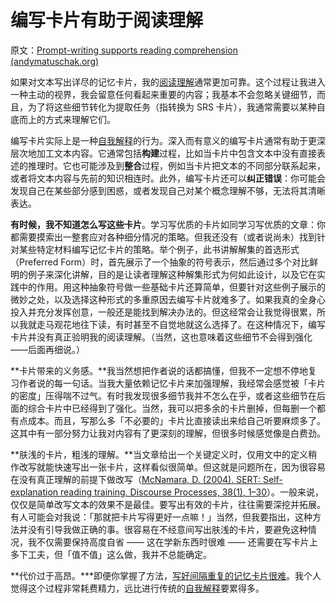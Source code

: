 # 编写卡片有助于阅读理解

原文：[Prompt-writing supports reading comprehension (andymatuschak.org)](https://notes.andymatuschak.org/zSv7fL6SRMchq1bvuoQjrxz)

如果对文本写出详尽的记忆卡片，我的[阅读理解](https://notes.andymatuschak.org/zMybAxZcdkJHKSATuSZbEhz)通常更加可靠。这个过程让我进入一种主动的视界，我会留意任何看起来重要的内容；我基本不会忽略关键细节，而且，为了将这些细节转化为提取任务（指转换为 SRS 卡片），我通常需要以某种自底而上的方式来理解它们。

编写卡片实际上是一种[自我解释](https://notes.andymatuschak.org/zCQYRYZTQRmrR4bFGCzCMkR)的行为。深入而有意义的编写卡片通常有助于更深层次地加工文本内容。它通常包括**构建**过程，比如当卡片中包含文本中没有直接表述的推理时。它也可能涉及到**整合**过程，例如当卡片把文本的不同部分联系起来，或者将文本内容与先前的知识相连时。此外，编写卡片还可以**纠正错误**：你可能会发现自己在某些部分感到困惑，或者发现自己对某个概念理解不够，无法将其清晰表达。

**有时候，我不知道怎么写这些卡片**。学习写优质的卡片如同学习写优质的文章：你都需要摸索出一整套应对各种细分情况的策略。但我还没有（或者说尚未）找到针对某些特定材料编写记忆卡片的策略。举个例子，此书讲解解集的首选形式（Preferred Form）时，首先展示了一个抽象的符号表示，然后通过多个对比鲜明的例子来深化讲解，目的是让读者理解这种解集形式为何如此设计，以及它在实践中的作用。用这种抽象符号做一些基础卡片还算简单，但要针对这些例子展示的微妙之处，以及选择这种形式的多重原因去编写卡片就难多了。如果我真的全身心投入并充分发挥创意，一般还是能找到解决办法的。但这经常会让我觉得很累，所以我就走马观花地往下读，有时甚至不自觉地就这么选择了。在这种情况下，编写卡片并没有真正验明我的阅读理解。（当然，这也意味着这些细节不会得到强化——后面再细说。）

**卡片带来的义务感。**我当然想把作者说的话都搞懂，但我不一定想不停地复习作者说的每一句话。当我大量依赖记忆卡片来加强理解，我经常会感觉被「卡片的密度」压得喘不过气。有时我发现很多细节我并不怎么在乎，或者这些细节在后面的综合卡片中已经得到了强化。当然，我可以把多余的卡片删掉，但每删一个都有点成本。而且，写那么多「不必要的」卡片比直接读出来给自己听要麻烦多了。这其中有一部分努力让我对内容有了更深刻的理解，但很多时候感觉像是白费劲。

**肤浅的卡片，粗浅的理解。**当文章给出一个关键定义时，仅用文中的定义稍作改写就能快速写出一张卡片，这样看似很简单。但这就是问题所在，因为很容易在没有真正理解的前提下做改写（[McNamara, D. (2004). SERT: Self-explanation reading training. Discourse Processes, 38(1), 1–30](https://notes.andymatuschak.org/z7FLRWQNjaUQSvRQJYiqNQm)）。一般来说，仅仅是简单改写文本的效果不是最佳。要写出有效的卡片，往往需要深挖并拓展。有人可能会对我说：「那就把卡片写得更好一点嘛！」当然，但我要指出，这种方法并没有引导我做正确的事。很容易在不经意间写出肤浅的卡片，要避免这种情况，我不仅需要保持高度自省 —— 这在学新东西时很难 —— 还需要在写卡片上多下工夫，但「值不值」这么做，我并不总能确定。

**代价过于高昂。***即便你掌握了方法，[写好间隔重复的记忆卡片很难](https://notes.andymatuschak.org/z3ntJ7w9C3uapYp1m3gy2EK6PN788guzEoUNN)。我个人觉得这个过程非常耗费精力，远比进行传统的[自我解释](https://notes.andymatuschak.org/zCQYRYZTQRmrR4bFGCzCMkR)要累得多。